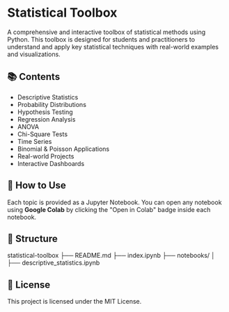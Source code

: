 # Statistical Toolbox

A comprehensive and interactive toolbox of statistical methods using Python. This toolbox is designed for students and practitioners to understand and apply key statistical techniques with real-world examples and visualizations.

## 📚 Contents
- Descriptive Statistics
- Probability Distributions
- Hypothesis Testing
- Regression Analysis
- ANOVA
- Chi-Square Tests
- Time Series
- Binomial & Poisson Applications
- Real-world Projects
- Interactive Dashboards

## 🚀 How to Use
Each topic is provided as a Jupyter Notebook. You can open any notebook using **Google Colab** by clicking the "Open in Colab" badge inside each notebook.

## 📁 Structure

statistical-toolbox
├── README.md
├── index.ipynb
├── notebooks/
│ ├── descriptive_statistics.ipynb



## 📎 License
This project is licensed under the MIT License.
